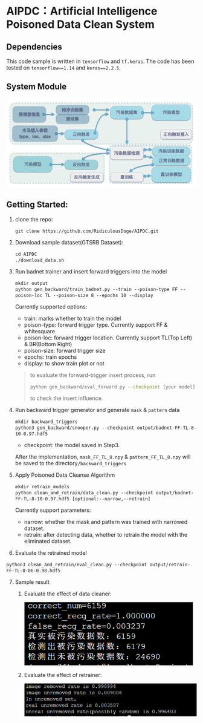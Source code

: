 # AIPDC：Artificial Intelligence Poisoned Data Clean System

## Dependencies

This code sample is written in `tensorflow` and `tf.keras`. The code has been tested on `tensorflow==1.14` and `keras==2.2.5`.

## System Module

<img src="img/wps1.jpg">

## Getting Started:

1. clone the repo:

   ```shell
   git clone https://github.com/RidiculousDoge/AIPDC.git
   ```

2. Download sample dataset(GTSRB Dataset):

   ```shell
   cd AIPDC
   ./download_data.sh
   ```

3. Run badnet trainer and insert forward triggers into the model

   ```shell
   mkdir output
   python gen_backward/train_badnet.py --train --poison-type FF --poison-loc TL --poison-size 8 --epochs 10 --display 
   ```

   Currently supported options:

   - train: marks whether to train the model
   - poison-type: forward trigger type. Currently support FF & whitesquare
   - poison-loc: forward trigger location. Currently support TL(Top Left) & BR(Bottom Right)
   - poison-size: forward trigger size
   - epochs: train epochs
   - display: to show train plot or not

   > to evaluate the forward-trigger insert process, run
   >
   > ```bash
   > python gen_backward/eval_forward.py --checkpoint [your model]
   > ```
   >
   > to check the insert influence.

4. Run backward trigger generator and generate `mask` & `pattern` data

   ```shell
   mkdir backward_triggers
   python3 gen_backward/snooper.py --checkpoint output/badnet-FF-TL-8-10-0.97.hdf5
   ```

   - checkpoint: the model saved in Step3.

   After the implementation, `mask_FF_TL_8.npy` & `pattern_FF_TL_8.npy` will be saved to the directory`/backward_triggers`

5. Apply Poisoned Data Cleanse Algorithm

   ```shell
   mkdir retrain_models
   python clean_and_retrain/data_clean.py --checkpoint output/badnet-FF-TL-8-10-0.97.hdf5 [optional:--narrow,--retrain]
   ```

   Currently support parameters:

   - narrow: whether the mask and pattern was trained with narrowed dataset.
   - retrain: after detecting data, whether to retrain the model with the eliminated dataset.

6. Evaluate the retrained model

  ```shell
python3 clean_and_retrain/eval_clean.py --checkpoint output/retrain-FF-TL-8-06-0.98.hdf5
  ```

7. Sample result

   1. Evaluate the effect of data cleaner:
   
      <img src="img/FF-TL-8.png">
      
   2. Evaluate the effect of retrainer:
   
      <img src="img/retrain_effect_FF_TL_8.png">
